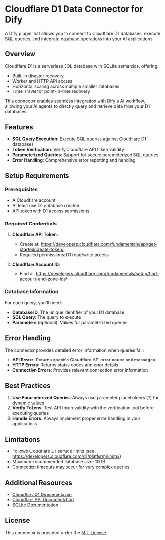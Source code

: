 # Cloudflare D1 Data Connector for Dify

A Dify plugin that allows you to connect to Cloudflare D1 databases, execute SQL queries, and integrate database operations into your AI applications.

## Overview

Cloudflare D1 is a serverless SQL database with SQLite semantics, offering:

- Built-in disaster recovery
- Worker and HTTP API access
- Horizontal scaling across multiple smaller databases
- Time Travel for point-in-time recovery

This connector enables seamless integration with Dify's AI workflow, allowing your AI agents to directly query and retrieve data from your D1 databases.

## Features

- **SQL Query Execution**: Execute SQL queries against Cloudflare D1 databases
- **Token Verification**: Verify Cloudflare API token validity
- **Parameterized Queries**: Support for secure parameterized SQL queries
- **Error Handling**: Comprehensive error reporting and handling

## Setup Requirements

### Prerequisites

- A Cloudflare account
- At least one D1 database created
- API token with D1 access permissions

### Required Credentials

1. **Cloudflare API Token**:

    - Create at: <https://developers.cloudflare.com/fundamentals/api/get-started/create-token/>
    - Required permissions: D1 read/write access

2. **Cloudflare Account ID**:
    - Find at: <https://developers.cloudflare.com/fundamentals/setup/find-account-and-zone-ids/>

### Database Information

For each query, you'll need:

- **Database ID**: The unique identifier of your D1 database
- **SQL Query**: The query to execute
- **Parameters** (optional): Values for parameterized queries

## Error Handling

The connector provides detailed error information when queries fail:

- **API Errors**: Returns specific Cloudflare API error codes and messages
- **HTTP Errors**: Returns status codes and error details
- **Connection Errors**: Provides relevant connection error information

## Best Practices

1. **Use Parameterized Queries**: Always use parameter placeholders (`?`) for dynamic values
2. **Verify Tokens**: Test API token validity with the verification tool before executing queries
3. **Handle Errors**: Always implement proper error handling in your applications

## Limitations

- Follows Cloudflare D1 service limits (see: <https://developers.cloudflare.com/d1/platform/limits/>)
- Maximum recommended database size: 10GB
- Connection timeouts may occur for very complex queries

## Additional Resources

- [Cloudflare D1 Documentation](https://developers.cloudflare.com/d1/)
- [Cloudflare API Documentation](https://developers.cloudflare.com/api/)
- [SQLite Documentation](https://www.sqlite.org/docs.html)

## License

This connector is provided under the [MIT License](LICENSE).
